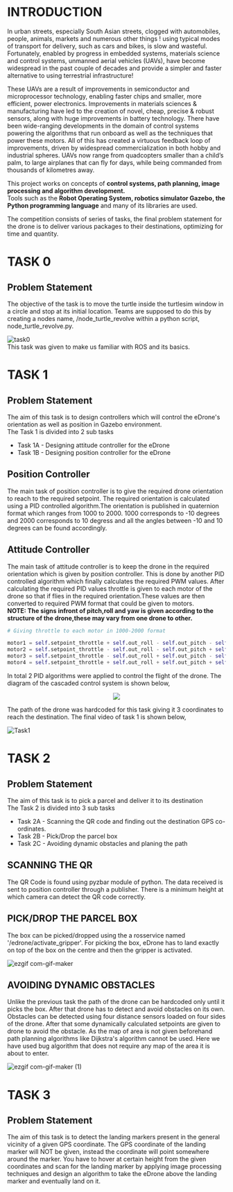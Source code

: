# INTRODUCTION
In urban streets, especially South Asian streets, clogged with automobiles, people, animals, markets and numerous other things ! using typical modes of transport for delivery, such as cars and bikes, is slow and wasteful. Fortunately, enabled by progress in embedded systems, materials science and control systems, unmanned aerial vehicles (UAVs), have become widespread in the past couple of decades and provide a simpler and faster alternative to using terrestrial infrastructure!<br>

These UAVs are a result of improvements in semiconductor and microprocessor technology, enabling faster chips and smaller, more efficient, power electronics. Improvements in materials sciences & manufacturing have led to the creation of novel, cheap, precise & robust sensors, along with huge improvements in battery technology. There have been wide-ranging developments in the domain of control systems powering the algorithms that run onboard as well as the techniques that power these motors. All of this has created a virtuous feedback loop of improvements, driven by widespread commercialization in both hobby and industrial spheres. UAVs now range from quadcopters smaller than a child’s palm, to large airplanes that can fly for days, while being commanded from thousands of kilometres away.<br>

This project works on concepts of <b>control systems, path planning, image processing and algorithm development.</b><br>
Tools such as the <b>Robot Operating System, robotics simulator Gazebo, the Python programming language</b> and many of its libraries are used.<br>

The competition consists of series of tasks, the final problem statement for the drone is to deliver various packages to their destinations, optimizing for time and quantity.<br>

# TASK 0
## Problem Statement
The objective of the task is to move the turtle inside the turtlesim window in a circle and stop at its initial location.
Teams are supposed to do this by creating a nodes name, /node_turtle_revolve within a python script, node_turtle_revolve.py.<br>

![task0](https://github.com/AshishChouhan85/VITARANA-DRONE/blob/main/vitarana_drone/scripts/Task_0_VD_0614/VD_0614.png)<br>
This task was given to make us familiar with ROS and its basics.<br>

# TASK 1
## Problem Statement
The aim of this task is to design controllers which will control the eDrone's orientation as well as position in Gazebo environment.<br>
The Task 1 is divided into 2 sub tasks<br>
- Task 1A - Designing attitude controller for the eDrone<br>
- Task 1B - Designing position controller for the eDrone<br>

## Position Controller
The main task of position controller is to give the required drone orientation to reach to the required setpoint. The required orientation is calculated using a PID controlled algorithm.The orientation is published in quaternion format which ranges from 1000 to 2000. 1000 corresponds to -10 degrees and 2000 corresponds to 10 degress and all the angles between -10 and 10 degrees can be found accordingly.



## Attitude Controller
The main task of attitude controller is to keep the drone in the required orientation which is given by position controller. This is done by another PID controlled algorithm which finally calculates the required PWM values. After calculating the required PID values throttle is given to each motor of the drone so that if flies in the required orientation.These values are then converted to required PWM format that could be given to motors.<br>
<b>NOTE: The signs infront of pitch,roll and yaw is given according to the structure of the drone,these may vary from one drone to other.</b>

```python
# Giving throttle to each motor in 1000-2000 format

motor1 = self.setpoint_throttle + self.out_roll - self.out_pitch - self.out_yaw
motor2 = self.setpoint_throttle - self.out_roll - self.out_pitch + self.out_yaw
motor3 = self.setpoint_throttle - self.out_roll + self.out_pitch - self.out_yaw
motor4 = self.setpoint_throttle + self.out_roll + self.out_pitch + self.out_yaw

```
In total 2 PID algorithms were applied to control the flight of the drone. The diagram of the cascaded control system is shown below,
<p align="center">
<img src="https://github.com/AshishChouhan85/VITARANA-DRONE/blob/main/Images/Cascaded%20Control%20System.png">
</p>

The path of the drone was hardcoded for this task giving it 3 coordinates to reach the destination. The final video of task 1 is shown below,<br>

![Task1](https://user-images.githubusercontent.com/60431758/112194024-7983d800-8c2e-11eb-95e3-cb833fc3441a.gif)<br>

# TASK 2
## Problem Statement
The aim of this task is to pick a parcel and deliver it to its destination<br>
The Task 2 is divided into 3 sub tasks<br>
- Task 2A - Scanning the QR code and finding out the destination GPS co-ordinates.
- Task 2B - Pick/Drop the parcel box
- Task 2C - Avoiding dynamic obstacles and planing the path

## SCANNING THE QR
The QR Code is found using pyzbar module of python. The data received is sent to position controller through a publisher. There is a minimum height at which camera can detect the QR code correctly.

## PICK/DROP THE PARCEL BOX
The box can be picked/dropped using the a rosservice named '/edrone/activate_gripper'. For picking the box, eDrone has to land exactly on top of the box on the centre and then the gripper is activated.

![ezgif com-gif-maker](https://user-images.githubusercontent.com/60431758/112212890-8a8b1400-8c43-11eb-9e16-d83a644e5783.gif)<br>

## AVOIDING DYNAMIC OBSTACLES
Unlike the previous task the path of the drone can be hardcoded only until it picks the box. After that drone has to detect and avoid obstacles on its own. Obstacles can be detected using four distance sensors loaded on four sides of the drone. After that some dynamically calculated setpoints are given to drone to avoid the obstacle. As the map of area is not given beforehand path planning algorithms like Dijkstra's algorithm cannot be used. Here we have used bug algorithm that does not require any map of the area it is about to enter.

![ezgif com-gif-maker (1)](https://user-images.githubusercontent.com/60431758/112214170-e86c2b80-8c44-11eb-96d4-06a73561ccaf.gif)

# TASK 3
## Problem Statement
The aim of this task is to detect the landing markers present in the general vicinity of a given GPS coordinate. The GPS coordinate of the landing marker will NOT be given, instead the coordinate will point somewhere around the marker. You have to hover at certain height from the given coordinates and scan for the landing marker by applying image processing techniques and design an algorithm to take the eDrone above the landing marker and eventually land on it.




